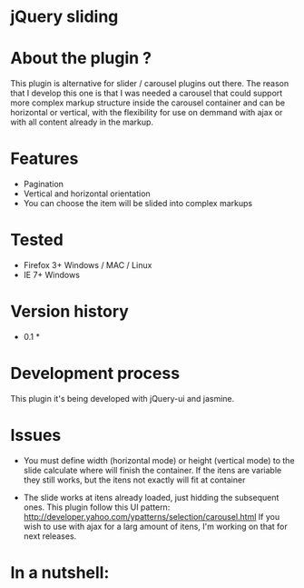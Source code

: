 # jQuery sliding

# About the plugin ?

This plugin is alternative for slider / carousel plugins out there. The reason that I develop this one is that I was needed a carousel
that could support more complex markup structure inside the carousel container and can be horizontal or vertical, with the flexibility for use on demmand with ajax or with all content already in the markup.

# Features

* Pagination
* Vertical and horizontal orientation
* You can choose the item will be slided into complex markups

# Tested

* Firefox 3+ Windows / MAC / Linux
* IE 7+ Windows

# Version history

* 0.1
  * 

# Development process

This plugin it's being developed with jQuery-ui and jasmine.

# Issues

* You must define width (horizontal mode) or height (vertical mode) to the slide calculate where will finish the container. If the itens are variable they still works,
but the itens not exactly will fit at container

* The slide works at itens already loaded, just hidding the subsequent ones. This plugin follow this UI pattern: http://developer.yahoo.com/ypatterns/selection/carousel.html
If you wish to use with ajax for a larg amount of itens, I'm working on that for next releases.


# In a nutshell:
  <script type="text/javascript" src="jquery.ui.sliding.js"></script>
  <script type="text/javascript">
     $(function(){
        $("#vertical").sliding({
           mode : "horizontal",
            item: "#horizontal li",
            prev: "#pager button.previous",
            next: "#pager button.next
        });
     });
  </script>
